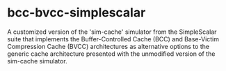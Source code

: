 # bcc-bvcc-simplescalar
A customized version of the 'sim-cache' simulator from the SimpleScalar suite that implements the Buffer-Controlled Cache (BCC) and Base-Victim Compression Cache (BVCC) architectures as alternative options to the generic cache architecture presented with the unmodified version of the sim-cache simulator.
